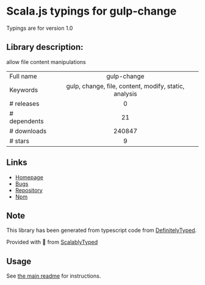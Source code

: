 
# Scala.js typings for gulp-change

Typings are for version 1.0

## Library description:
allow file content manipulations

|                    |                 |
| ------------------ | :-------------: |
| Full name          | gulp-change |
| Keywords           | gulp, change, file, content, modify, static, analysis |
| # releases         | 0 |
| # dependents       | 21 |
| # downloads        | 240847 |
| # stars            | 9 |

## Links
- [Homepage](https://github.com/PoliteJS/gulp-change)
- [Bugs](https://github.com/PoliteJS/gulp-change/issues)
- [Repository](https://github.com/PoliteJS/gulp-change)
- [Npm](https://www.npmjs.com/package/gulp-change)
    


## Note
This library has been generated from typescript code from [DefinitelyTyped](https://definitelytyped.org).

Provided with :purple_heart: from [ScalablyTyped](https://github.com/oyvindberg/ScalablyTyped)

## Usage
See [the main readme](../../readme.md) for instructions.


